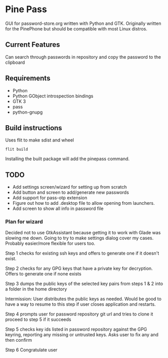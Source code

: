 # Pine Pass

GUI for password-store.org written with Python and GTK.
Originally written for the PinePhone but should be compatible
with most Linux distros.

## Current Features

Can search through passwords in repository and copy the password to the clipboard

## Requirements

* Python
* Python GObject introspection bindings
* GTK 3
* pass
* python-gnupg

## Build instructions

Uses flit to make sdist and wheel

```
flit build

```

Installing the built package will add the pinepass command.

## TODO
* Add settings screen/wizard for setting up from scratch
* Add button and screen to add/generate new passwords
* Add support for pass-otp extension
* Figure out how to add .desktop file to allow opening from launchers.
* Add screen to show all info in password file

### Plan for wizard

Decided not to use GtkAssistant because getting it to work with Glade was slowing me down.
Going to try to make settings dialog cover my cases. Probably easier/more flexible for users too.

Step 1 checks for existing ssh keys and offers to generate one if
it doesn't exist.

Step 2 checks for any GPG keys that have a private key for decryption.
Offers to generate one if none exists

Step 3 dumps the public keys of the selected key pairs from steps 1 & 2
into a folder in the home directory

Intermission: User distributes the public keys as needed. Would be good to have a way
to resume to this step if user closes application and restarts.

Step 4 prompts user for password repository git url and tries to clone it
proceed to step 5 if it succeeds

Step 5 checks key ids listed in password repository against the GPG keyring,
reporting any missing or untrusted keys. Asks user to fix any and then confirm

Step 6 Congratulate user